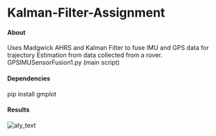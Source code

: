 # Kalman-Filter-Assignment

#### About
Uses Madgwick AHRS and Kalman Filter to fuse IMU and GPS data for trajectory Estimation from data collected from a rover.
GPSIMUSensorFusion1.py (main script)

#### Dependencies
pip install gmplot

#### Results
![aly_text](https://github.com/karthikram05/Intel-Assignment/blob/master/Assignment/result.png)
